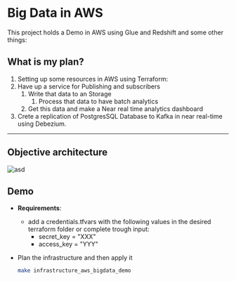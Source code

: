 # Big Data in AWS

This project holds a Demo in AWS using Glue and Redshift and some other things:


## What is my plan?

1) Setting up some resources in AWS using Terraform:
2) Have up a service for Publishing and subscribers
   1) Write that data to an Storage
      1) Process that data to have batch analytics
   2) Get this data and make a Near real time analytics dashboard
3) Crete a replication of PostgresSQL Database to Kafka in near real-time using Debezium.

---

## Objective architecture

![asd](https://d2908q01vomqb2.cloudfront.net/b6692ea5df920cad691c20319a6fffd7a4a766b8/2021/02/19/data-analytics-update-2-final.jpg)

## Demo

* **Requirements**:
  * add a credentials.tfvars with the following values in the desired terraform folder or complete trough input:
    * secret_key = "XXX"
    * access_key = "YYY"


* Plan the infrastructure and then apply it
   ```bash
   make infrastructure_aws_bigdata_demo
   ```
